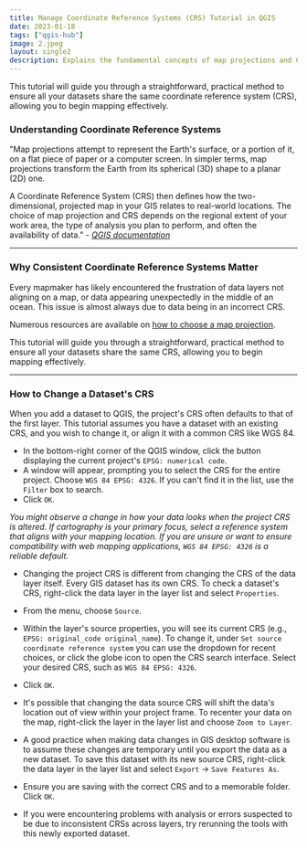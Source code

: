```yaml
---
title: Manage Coordinate Reference Systems (CRS) Tutorial in QGIS
date: 2023-01-18
tags: ["qgis-hub"]
image: 2.jpeg
layout: single2
description: Explains the fundamental concepts of map projections and Coordinate Reference Systems and quick tips for troubleshooting common CRS issues.
---
```


This tutorial will guide you through a straightforward, practical method to ensure all your datasets share the same coordinate reference system (CRS), allowing you to begin mapping effectively.

### Understanding Coordinate Reference Systems

"Map projections attempt to represent the Earth's surface, or a portion of it, on a flat piece of paper or a computer screen. In simpler terms, map projections transform the Earth from its spherical (3D) shape to a planar (2D) one.

A Coordinate Reference System (CRS) then defines how the two-dimensional, projected map in your GIS relates to real-world locations. The choice of map projection and CRS depends on the regional extent of your work area, the type of analysis you plan to perform, and often the availability of data." - _[QGIS documentation](https://docs.qgis.org/3.16/en/docs/gentle_gis_introduction/coordinate_reference_systems.html)_

* * *

### Why Consistent Coordinate Reference Systems Matter

Every mapmaker has likely encountered the frustration of data layers not aligning on a map, or data appearing unexpectedly in the middle of an ocean. This issue is almost always due to data being in an incorrect CRS.

Numerous resources are available on [how to choose a map projection](http://www.geo.hunter.cuny.edu/~jochen/gtech201/lectures/lec6concepts/map%20coordinate%20systems/how%20to%20choose%20a%20projection.htm#:~:text=When%20you%20choose%20a%20projection,area%E2%80%94to%20achieve%20that%20purpose.).

This tutorial will guide you through a straightforward, practical method to ensure all your datasets share the same CRS, allowing you to begin mapping effectively.

* * *

### How to Change a Dataset's CRS

When you add a dataset to QGIS, the project's CRS often defaults to that of the first layer. This tutorial assumes you have a dataset with an existing CRS, and you wish to change it, or align it with a common CRS like WGS 84.

*   In the bottom-right corner of the QGIS window, click the button displaying the current project's `EPSG: numerical code`.
*   A window will appear, prompting you to select the CRS for the entire project. Choose `WGS 84 EPSG: 4326`. If you can't find it in the list, use the `Filter` box to search.
*   Click `OK`.

_You might observe a change in how your data looks when the project CRS is altered. If cartography is your primary focus, select a reference system that aligns with your mapping location. If you are unsure or want to ensure compatibility with web mapping applications, `WGS 84 EPSG: 4326` is a reliable default._

*   Changing the project CRS is different from changing the CRS of the data layer itself. Every GIS dataset has its own CRS. To check a dataset's CRS, right-click the data layer in the layer list and select `Properties`.
*   From the menu, choose `Source`.

*   Within the layer's source properties, you will see its current CRS (e.g., `EPSG: original_code original_name`). To change it, under `Set source coordinate reference system` you can use the dropdown for recent choices, or click the globe icon to open the CRS search interface. Select your desired CRS, such as `WGS 84 EPSG: 4326`.
*   Click `OK`.
*   It's possible that changing the data source CRS will shift the data's location out of view within your project frame. To recenter your data on the map, right-click the layer in the layer list and choose `Zoom to Layer`.
*   A good practice when making data changes in GIS desktop software is to assume these changes are temporary until you export the data as a new dataset. To save this dataset with its new source CRS, right-click the data layer in the layer list and select `Export` → `Save Features As`.
*   Ensure you are saving with the correct CRS and to a memorable folder. Click `OK`.
*   If you were encountering problems with analysis or errors suspected to be due to inconsistent CRSs across layers, try rerunning the tools with this newly exported dataset.

